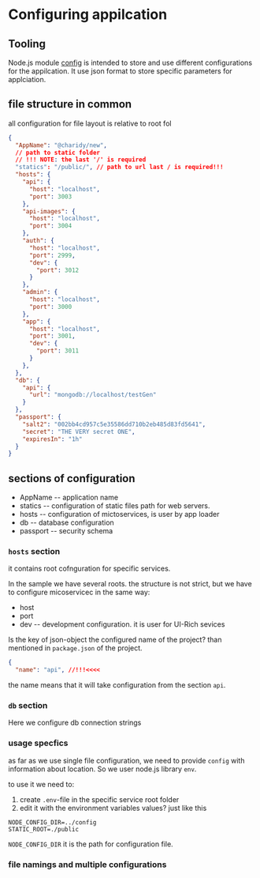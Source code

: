 # Configuring appilcation

## Tooling

Node.js module [config](https://www.npmjs.com/package/config) is intended to store and use different configurations for the appilcation. It use json format to store specific parameters for applciation.

## file structure in common

all configuration for file layout is relative to root fol

```json
{
  "AppName": "@charidy/new",
  // path to static folder
  // !!! NOTE: the last '/' is required
  "statics": "/public/", // path to url last / is required!!!
  "hosts": {
    "api": {
      "host": "localhost",
      "port": 3003
    },
    "api-images": {
      "host": "localhost",
      "port": 3004
    },
    "auth": {
      "host": "localhost",
      "port": 2999,
      "dev": {
        "port": 3012
      }
    },
    "admin": {
      "host": "localhost",
      "port": 3000
    },
    "app": {
      "host": "localhost",
      "port": 3001,
      "dev": {
        "port": 3011
      }
    },
  },
  "db": {
    "api": {
      "url": "mongodb://localhost/testGen"
    }
  },
  "passport": {
    "salt2": "002bb4cd957c5e35586dd710b2eb485d83fd5641",
    "secret": "THE VERY secret ONE",
    "expiresIn": "1h"
  }
}
```

## sections of configuration

* AppName -- application name
* statics -- configuration of static files path for web servers.
* hosts -- configuration of mictoservices, is user by app loader
* db --  database configuration
* passport -- security schema

### `hosts` section

it contains root cofnguration for specific services.

In the sample we have several roots. the structure is not strict, but we have to configure micoservicec in the same way:

- host
- port
- dev -- development configuration. it is user for UI-Rich sevices

Is the key of json-object the configured name of the project? than mentioned in `package.json` of the project.

```json
{
  "name": "api", //!!!<<<<
```
the name means that it will take configuration from the section `api`.

### `db` section

Here we configure db connection strings

### usage specfics

as far as we use single file configuration, we need to provide `config` with information about location. So we user node.js library `env`.

to use it we need to:

1. create `.env`-file in the specific service root folder
2. edit it with the environment variables values? just like this

```
NODE_CONFIG_DIR=../config
STATIC_ROOT=./public
```
`NODE_CONFIG_DIR` it is the path for configuration file.

### file namings and multiple configurations


